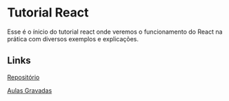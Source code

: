 # Tutorial React

Esse é o ínicio do tutorial react onde veremos o funcionamento do React na prática com diversos exemplos e explicações.

## Links

[Repositório](https://github.com/GrauTech-Developers/tutorial-react)

[Aulas Gravadas](https://drive.google.com/drive/folders/1KYhD46zLbCAEwB8pVqGvUmAmjDwySatd?usp=sharing)
